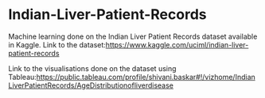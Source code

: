 # Indian-Liver-Patient-Records
Machine learning done on the Indian Liver Patient Records dataset available in Kaggle.
Link to the dataset:https://www.kaggle.com/uciml/indian-liver-patient-records

Link to the visualisations done on the dataset using Tableau:https://public.tableau.com/profile/shivani.baskar#!/vizhome/IndianLiverPatientRecords/AgeDistributionofliverdisease
